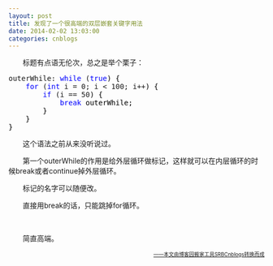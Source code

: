 ```yaml
---
layout: post
title: 发现了一个很高端的双层嵌套关键字用法
date: 2014-02-02 13:03:00
categories: cnblogs
---
```


<p>　　标题有点语无伦次，总之是举个栗子：</p>
<div class="cnblogs_code">
<pre>outerWhile: <span style="color: #0000ff;">while</span> (<span style="color: #0000ff;">true</span><span style="color: #000000;">) {
    </span><span style="color: #0000ff;">for</span> (<span style="color: #0000ff;">int</span> i = 0; i &lt; 100; i++<span style="color: #000000;">) {
        </span><span style="color: #0000ff;">if</span> (i == 50<span style="color: #000000;">) {
            </span><span style="color: #0000ff;">break</span><span style="color: #000000;"> outerWhile;
        }
    }
}</span></pre>
</div>
<p>　　这个语法之前从来没听说过。</p>
<p>　　第一个outerWhile的作用是给外层循环做标记，这样就可以在内层循环的时候break或者continue掉外层循环。</p>
<p>　　标记的名字可以随便改。</p>
<p>　　直接用break的话，只能跳掉for循环。</p>
<p>&nbsp;</p>
<p>　　简直高端。</p>

<div align=right><a href="https://github.com/mlxy"><font size=1>——本文由博客园搬家工具SRBCnblogs转换而成</font></a></div>